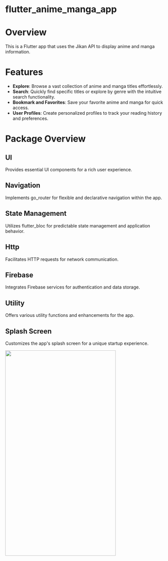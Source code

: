 # flutter_anime_manga_app

# Overview

This is a Flutter app that uses the Jikan API to display anime and manga information.

# Features

- **Explore**: Browse a vast collection of anime and manga titles effortlessly.
- **Search**: Quickly find specific titles or explore by genre with the intuitive search
  functionality.
- **Bookmark and Favorites**: Save your favorite anime and manga for quick access.
- **User Profiles**: Create personalized profiles to track your reading history and preferences.

# Package Overview

## UI

Provides essential UI components for a rich user experience.

## Navigation

Implements go_router for flexible and declarative navigation within the app.

## State Management

Utilizes flutter_bloc for predictable state management and application behavior.

## Http

Facilitates HTTP requests for network communication.

## Firebase

Integrates Firebase services for authentication and data storage.

## Utility

Offers various utility functions and enhancements for the app.

## Splash Screen

Customizes the app's splash screen for a unique startup experience.

<img src="https://github.com/NijatNaghiyev/flutter_anime_manga_app/assets/121041954/46c65be9-7975-43cf-8478-e4ccbb00c8c7" width="350" height="650">
